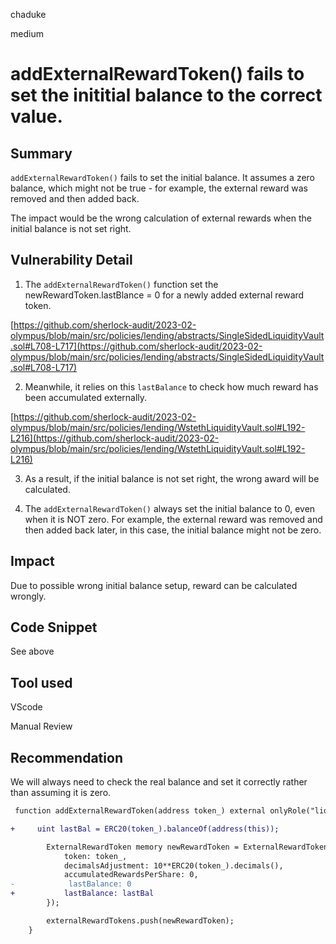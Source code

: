 chaduke

medium

# addExternalRewardToken() fails to set the inititial balance to the correct value.

## Summary
``addExternalRewardToken()`` fails to set the initial balance. It assumes a zero balance, which might not be true - for example, the external reward was removed and then added back.

The impact would be the wrong calculation of external rewards when the initial balance is not set right. 

## Vulnerability Detail

1. The ``addExternalRewardToken()`` function set the newRewardToken.lastBlance = 0 for a newly added external reward token. 

[https://github.com/sherlock-audit/2023-02-olympus/blob/main/src/policies/lending/abstracts/SingleSidedLiquidityVault.sol#L708-L717](https://github.com/sherlock-audit/2023-02-olympus/blob/main/src/policies/lending/abstracts/SingleSidedLiquidityVault.sol#L708-L717)

2. Meanwhile, it relies on this ``lastBalance`` to check how much reward has been accumulated externally. 

[https://github.com/sherlock-audit/2023-02-olympus/blob/main/src/policies/lending/WstethLiquidityVault.sol#L192-L216](https://github.com/sherlock-audit/2023-02-olympus/blob/main/src/policies/lending/WstethLiquidityVault.sol#L192-L216)

3. As a result, if the initial balance is not set right, the wrong award will be calculated. 

4. The ``addExternalRewardToken()`` always set the initial balance to 0, even when it is NOT zero.  For example, the external reward was removed and then added back later, in this case, the initial balance might not be zero. 

## Impact
Due to possible wrong initial balance setup, reward can be calculated wrongly.

## Code Snippet
See above

## Tool used
VScode

Manual Review

## Recommendation
We will always need to check the real balance and set it correctly rather than assuming it is zero.

```diff
 function addExternalRewardToken(address token_) external onlyRole("liquidityvault_admin") {

+     uint lastBal = ERC20(token_).balanceOf(address(this));

        ExternalRewardToken memory newRewardToken = ExternalRewardToken({
            token: token_,
            decimalsAdjustment: 10**ERC20(token_).decimals(),
            accumulatedRewardsPerShare: 0,
-            lastBalance: 0
+           lastBalance: lastBal
        });

        externalRewardTokens.push(newRewardToken);
    }

```
